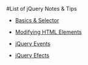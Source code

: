 #List of jQuery Notes & Tips

* [Basics & Selector](https://github.com/byam/Byam-Programming-Notes/blob/master/jquery-note/Basics)

* [Modifying HTML Elements](https://github.com/byam/Byam-Programming-Notes/blob/master/jquery-note/ModifyingHTML)

* [jQuery Events](https://github.com/byam/Byam-Programming-Notes/blob/master/jquery-note/jQueryEvents)

* [jQuery Efects](https://github.com/byam/Byam-Programming-Notes/blob/master/jquery-note/jQueryEfects)
